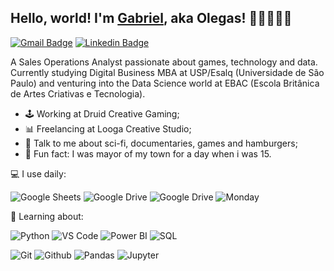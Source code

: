 ## Hello, world! I'm [Gabriel](https://www.linkedin.com/in/gabrielolegario/), aka Olegas! 👋🏿👨🏾‍💻

[![Gmail Badge](https://img.shields.io/badge/-gabriel.oligar@gmail.com-c14438?style=flat&logo=Gmail&logoColor=white)](mailto:gabriel.oligar@gmail.com "Connect via Email")
[![Linkedin Badge](https://img.shields.io/badge/-Gabriel_"Olegas"_Olegário-0072b1?style=flat&logo=Linkedin&logoColor=white)](https://www.linkedin.com/in/gabrielolegario/ "Connect on LinkedIn")

A Sales Operations Analyst passionate about games, technology and data. Currently studying Digital Business MBA at USP/Esalq (Universidade de São Paulo) and venturing into the Data Science world at EBAC (Escola Britânica de Artes Criativas e Tecnologia).

- 🕹 Working at Druid Creative Gaming;
- 📊 Freelancing at Looga Creative Studio;
- 💬 Talk to me about sci-fi, documentaries, games and hamburgers;
- 🤠 Fun fact: I was mayor of my town for a day when i was 15.

💻 I use daily:

![Google Sheets](https://img.shields.io/badge/-Google%20Sheets-black?style=flat&logo=Google-Sheets)
![Google Drive](https://img.shields.io/badge/-Google%20Drive-black?style=flat&logo=Google-Drive)
![Google Drive](https://img.shields.io/badge/-Google%20Data%20Studio-black?style=flat&logo=Google-Analytics)
![Monday](https://img.shields.io/badge/-Monday%20CRM-black?style=flat&logo=Trello)
 
 🤯 Learning about:
 
![Python](https://img.shields.io/badge/-Python-black?style=flat&logo=Python)
![VS Code](https://img.shields.io/badge/-VS%20Code-black?style=flat&logo=visual-studio-code)
![Power BI](https://img.shields.io/badge/-Power%20BI-black?style=flat&logo=Power-BI)
![SQL](https://img.shields.io/badge/-MySQL-black?style=flat&logo=MYSQL)

![Git](https://img.shields.io/badge/-Git-black?style=flat&logo=Git)
![Github](https://img.shields.io/badge/-Github-black?style=flat&logo=Github)
![Pandas](https://img.shields.io/badge/-Pandas-black?style=flat&logo=Pandas)
![Jupyter](https://img.shields.io/badge/-Jupyter-black?style=flat&logo=Jupyter)
